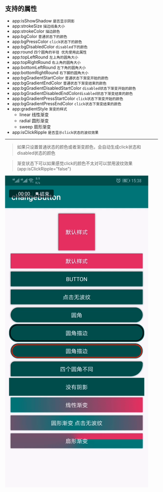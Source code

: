 ## 支持的属性 

- app:isShowShadow `是否显示阴影`
- app:strokeSize `描边线条大小`
- app:strokeColor `描边颜色`
- app:bgColor `普通状态下的颜色`
- app:bgPressColor `click状态下的颜色`
- app:bgDisabledColor `disabled下的颜色`
- app:round `四个圆角的半径 优先使用此属性`
- app:topLeftRound `左上角的圆角大小`
- app:topRightRound `右上角的圆角大小`
- app:bottomLeftRound `左下角的圆角大小`
- app:bottomRightRound `右下脚的圆角大小`
- app:bgGradientStartColor `普通状态下渐变开始的颜色`
- app:bgGradientEndColor `普通状态下渐变结束的颜色`
- app:bgGradientDisabledStartColor `disabled状态下渐变开始的颜色`
- app:bgGradientDisabledEndColor`disabled状态下渐变结束的颜色`
- app:bgGradientPressStartColor `click状态下渐变开始的颜色`
- app:bgGradientPressEndColor `click状态下渐变结束的颜色`
- app:gradientStyle `渐变的样式`
    * linear 线性渐变
    * radial 圆形渐变
    * sweep  扇形渐变
- app:isClickRipple `是否显示click状态的波纹效果`

---

> 如果只设置普通状态的颜色或者渐变颜色，会自动生成click状态和disabled状态的颜色

> 渐变状态下可以如果感觉click的颜色不太对可以禁用波纹效果(app:isClickRipple="false")




![image](https://github.com/zhongqiang1995/ChangeButton/blob/master/g.gif)
